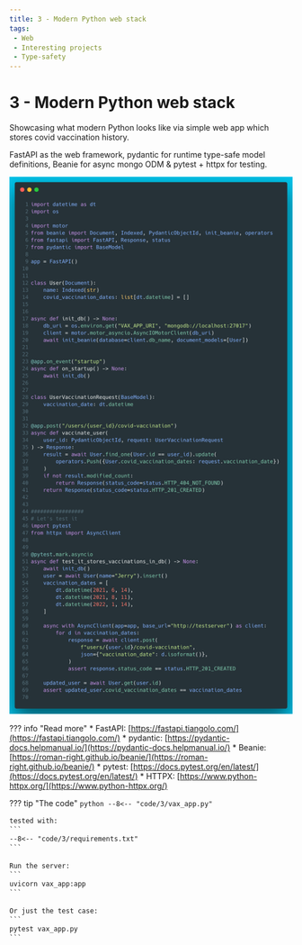 ```yaml
---
title: 3 - Modern Python web stack
tags:
 - Web
 - Interesting projects
 - Type-safety
---
```

# 3 - Modern Python web stack

Showcasing what modern Python looks like via simple web app which stores covid vaccination history.

FastAPI as the web framework, pydantic for runtime type-safe model definitions, Beanie for async mongo ODM & pytest + httpx for testing.

![TODO](../img/3.png)

??? info "Read more"
    * FastAPI: [https://fastapi.tiangolo.com/](https://fastapi.tiangolo.com/)
    * pydantic: [https://pydantic-docs.helpmanual.io/](https://pydantic-docs.helpmanual.io/)
    * Beanie: [https://roman-right.github.io/beanie/](https://roman-right.github.io/beanie/)
    * pytest: [https://docs.pytest.org/en/latest/](https://docs.pytest.org/en/latest/)
    * HTTPX: [https://www.python-httpx.org/](https://www.python-httpx.org/)

??? tip "The code"
    ```python
    --8<-- "code/3/vax_app.py"
    ```
    
    tested with:
    ```
    --8<-- "code/3/requirements.txt"
    ```

    Run the server:
    ```
    uvicorn vax_app:app
    ```

    Or just the test case:
    ```
    pytest vax_app.py
    ```
    